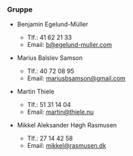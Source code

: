 ### Gruppe

- Benjamin Egelund-Müller
  - Tlf.: 41 62 21 33
  - Email: b@egelund-muller.com

- Marius Balslev Samson
  - Tlf.: 40 72 08 95
  - Email: mariusbsamson@gmail.com

- Martin Thiele
  - Tlf.: 51 31 14 04
  - Email: martin@thiele.nu

- Mikkel Aleksander Høgh Rasmusen
  - Tlf.:  27 14 42 58
  - Email: mikkel@rasmusen.dk
